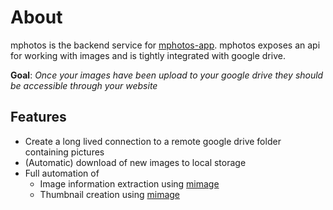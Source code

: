 # About

mphotos is the backend service for [mphotos-app](https://www.github.com/msvens/mphotos-app).
mphotos exposes an api for working with images and is tightly integrated with google drive.

**Goal**: *Once your images have been upload to your google drive they should be accessible through your website*
## Features
- Create a long lived connection to a remote google drive folder containing pictures
- (Automatic) download of new images to local storage
- Full automation of
  - Image information extraction using [mimage](https://www.github.com/msvens/mimage)
  - Thumbnail creation using [mimage](https://www.github.com/msvens/mimage/)